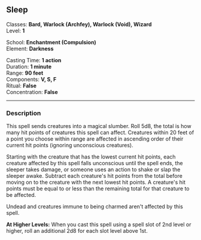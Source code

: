 ## Sleep

Classes: **Bard, Warlock (Archfey), Warlock (Void), Wizard**  
Level: **1**  

School: **Enchantment (Compulsion)**  
Element: **Darkness**  

Casting Time: **1 action**  
Duration: **1 minute**  
Range: **90 feet**  
Components: **V, S, F**  
Ritual: **False**  
Concentration: **False**  

------

### Description

This spell sends creatures into a magical slumber. Roll 5d8, the total is how many hit points of creatures this spell can affect. Creatures within 20 feet of a point you choose within range are affected in ascending order of their current hit points (ignoring unconscious creatures).

Starting with the creature that has the lowest current hit points, each creature affected by this spell falls unconscious until the spell ends, the sleeper takes damage, or someone uses an action to shake or slap the sleeper awake. Subtract each creature's hit points from the total before moving on to the creature with the next lowest hit points. A creature's hit points must be equal to or less than the remaining total for that creature to be affected.

Undead and creatures immune to being charmed aren't affected by this spell.

**At Higher Levels:** When you cast this spell using a spell slot of 2nd level or higher, roll an additional 2d8 for each slot level above 1st.